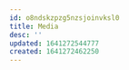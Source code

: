 ```yaml
---
id: o8ndskzpzg5nzsjoinvksl0
title: Media
desc: ''
updated: 1641272544777
created: 1641272462250
---
```



